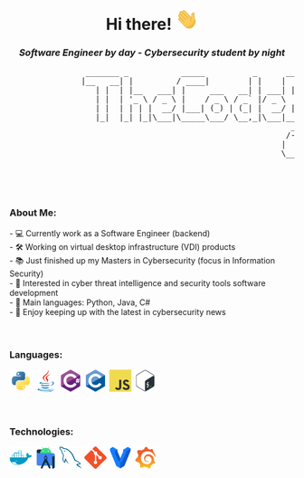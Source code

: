 <h1 align="center">Hi there! <img src="https://github.com/ABSphreak/ABSphreak/blob/master/gifs/Hi.gif" width="40"></h1>
<h3 align="center"><i>Software Engineer by day - Cybersecurity student by night</i></h3>

<pre>
                _______ _           _____          _      ____ {-}           _                  _ _   _     
               |__   __| |         / ____|        | |    |  _ \| |          | |                (_) | | |    
                  | |  | |__   ___| |     ___   __| | ___| |_) | | __ _  ___| | _____ _ __ ___  _| |_| |__  
                  | |  | '_ \ / _ \ |    / _ \ / _` |/ _ \  _ <| |/ _` |/ __| |/ / __| '_ ` _ \| | __| '_ \ 
                  | |  | | | |  __/ |___| (_) | (_| |  __/ |_) | | (_| | (__|   <\__ \ | | | | | | |_| | | |
                  |_|  |_| |_|\___|\_____\___/ \__,_|\___|____/| |\__,_|\___|_|\_\___/_| |_| |_|_|\__|_| |_|
                                                           ____{ }____
                                                          /---/- -\---\
                                                         |             |
                                                         \_____________/

</pre>
<br>
<br>
<h3 align="left">About Me:</h3>
- 💻 Currently work as a Software Engineer (backend)<br>
- 🛠 Working on virtual desktop infrastructure (VDI) products  <br>
- 📚 Just finished up my Masters in Cybersecurity (focus in Information Security)<br>
- 🚩 Interested in cyber threat intelligence and security tools software development<br>
- 🌟 Main languages: Python, Java, C# <br>
- 📰 Enjoy keeping up with the latest in cybersecurity news<br> 

<br>
<br>
<h3 align="left">Languages:</h3>

<div>
<img src="https://raw.githubusercontent.com/devicons/devicon/master/icons/python/python-original.svg" alt="python_icon" width="40" height="40"/>
<img src="https://raw.githubusercontent.com/devicons/devicon/master/icons/java/java-original.svg" alt="java_icon" width="40" height="40"/>
<img src="https://raw.githubusercontent.com/devicons/devicon/master/icons/csharp/csharp-original.svg" alt="csharp_icon" width="40" height="40"/>
<img src="https://raw.githubusercontent.com/devicons/devicon/master/icons/c/c-original.svg" alt="c_icon" width="40" height="40"/>
<img src="https://raw.githubusercontent.com/devicons/devicon/master/icons/javascript/javascript-original.svg" alt="javascript_icon" width="40" height="40"/>
<img src="https://raw.githubusercontent.com/devicons/devicon/master/icons/bash/bash-original.svg" alt="bash_icon" width="40" height="40"/>

</div>

<br>
<br>
<h3 align="left">Technologies:</h3>
<div>
<img src="https://raw.githubusercontent.com/devicons/devicon/master/icons/docker/docker-plain.svg" alt="docker_icon" width="40" height="40"/>
<img src="https://raw.githubusercontent.com/devicons/devicon/master/icons/androidstudio/androidstudio-original.svg" alt="androidstudio_icon" width="40" height="40"/>
<img src="https://raw.githubusercontent.com/devicons/devicon/master/icons/mysql/mysql-original.svg" alt="mysql_icon" width="40" height="40"/>
<img src="https://raw.githubusercontent.com/devicons/devicon/master/icons/git/git-original.svg" alt="git_icon" width="40" height="40"/>
<img src="https://raw.githubusercontent.com/devicons/devicon/master/icons/vagrant/vagrant-original.svg" alt="vagrant_icon" width="40" height="40"/>
<img src="https://raw.githubusercontent.com/devicons/devicon/master/icons/grafana/grafana-original.svg" alt="grafana_icon" width="40" height="40"/>
</div> 
